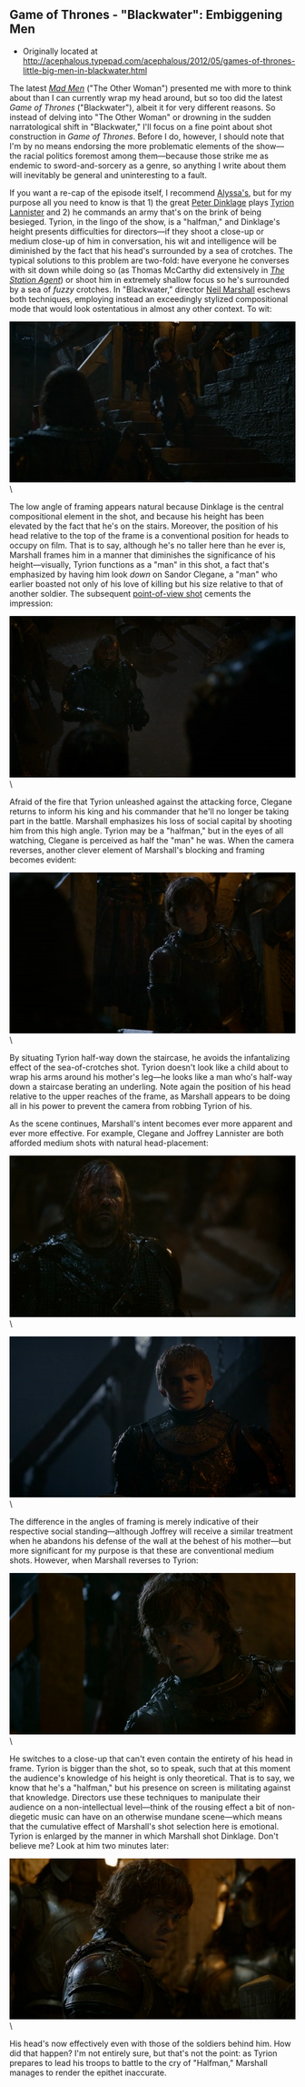 ## Game of Thrones - "Blackwater": Embiggening Men

 * Originally located at http://acephalous.typepad.com/acephalous/2012/05/games-of-thrones-little-big-men-in-blackwater.html

The latest *[Mad Men](http://acephalous.typepad.com/acephalous/2012/03/mad-men-a-little-kiss.html)* ("The Other Woman") presented me with more to think about than I can currently wrap my head around, but so too did the latest *Game of Thrones* ("Blackwater"), albeit it for very different reasons. So instead of delving into "The Other Woman" or drowning in the sudden narratological shift in "Blackwater," I'll focus on a fine point about shot construction in *Game of Thrones*. Before I do, however, I should note that I'm by no means endorsing the more problematic elements of the show—the racial politics foremost among them—because those strike me as endemic to sword-and-sorcery as a genre, so anything I write about them will inevitably be general and uninteresting to a fault.

If you want a re-cap of the episode itself, I recommend [Alyssa's](http://thinkprogress.org/alyssa/2012/05/29/491160/game-of-thrones-open-thread-the-educations-of-sandor-and-sansa/), but for my purpose all you need to know is that 1) the great [Peter Dinklage](http://gameofthrones.wikia.com/wiki/Tyrion_Lannister) plays [Tyrion Lannister](http://en.wikipedia.org/wiki/Major_houses_in_A_Song_of_Ice_and_Fire) and 2) he commands an army that's on the brink of being besieged. Tyrion, in the lingo of the show, is a "halfman," and Dinklage's height presents difficulties for directors—if they shoot a close-up or medium close-up of him in conversation, his wit and intelligence will be diminished by the fact that his head's surrounded by a sea of crotches. The typical solutions to this problem are two-fold: have everyone he converses with sit down while doing so (as Thomas McCarthy did extensively in *[The Station Agent](http://www.amazon.com/Station-Agent-Peter-Dinklage/dp/B0001WTWDI%3FSubscriptionId%3D0G81C5DAZ03ZR9WH9X82%26tag%3Dzemanta-20%26linkCode%3Dxm2%26camp%3D2025%26creative%3D165953%26creativeASIN%3DB0001WTWDI)*) or shoot him in extremely shallow focus so he's surrounded by a sea of *fuzzy* crotches. In "Blackwater," director [Neil Marshall](http://www.imdb.com/name/nm0551076/) eschews both techniques, employing instead an exceedingly stylized compositional mode that would look ostentatious in almost any other context. To wit:

![6a00d8341c2df453ef016766ea05e0970b](images/tv/game-of-thrones/blackwater/6a00d8341c2df453ef016766ea05e0970b.png)\ 

The low angle of framing appears natural because Dinklage is the central compositional element in the shot, and because his height has been elevated by the fact that he's on the stairs. Moreover, the position of his head relative to the top of the frame is a conventional position for heads to occupy on film. That is to say, although he's no taller here than he ever is, Marshall frames him in a manner that diminishes the significance of his height—visually, Tyrion functions as a "man" in this shot, a fact that's emphasized by having him look *down* on Sandor Clegane, a "man" who earlier boasted not only of his love of killing but his size relative to that of another soldier. The subsequent [point-of-view shot](http://acephalous.typepad.com/acephalous/2012/03/mad-men-a-little-kiss.html) cements the impression:

![6a00d8341c2df453ef016305f64578970d](images/tv/game-of-thrones/blackwater/6a00d8341c2df453ef016305f64578970d.png)\ 

Afraid of the fire that Tyrion unleashed against the attacking force, Clegane returns to inform his king and his commander that he'll no longer be taking part in the battle. Marshall emphasizes his loss of social capital by shooting him from this high angle. Tyrion may be a "halfman," but in the eyes of all watching, Clegane is perceived as half the "man" he was. When the camera reverses, another clever element of Marshall's blocking and framing becomes evident:

![6a00d8341c2df453ef016766ea15ef970b](images/tv/game-of-thrones/blackwater/6a00d8341c2df453ef016766ea15ef970b.png)\ 

By situating Tyrion half-way down the staircase, he avoids the infantalizing effect of the sea-of-crotches shot. Tyrion doesn't look like a child about to wrap his arms around his mother's leg—he looks like a man who's half-way down a staircase berating an underling. Note again the position of his head relative to the upper reaches of the frame, as Marshall appears to be doing all in his power to prevent the camera from robbing Tyrion of his.

As the scene continues, Marshall's intent becomes ever more apparent and ever more effective. For example, Clegane and Joffrey Lannister are both afforded medium shots with natural head-placement:

![6a00d8341c2df453ef0168ebeb971c970c](images/tv/game-of-thrones/blackwater/6a00d8341c2df453ef0168ebeb971c970c.png)\ 

![6a00d8341c2df453ef016305f6568e970d](images/tv/game-of-thrones/blackwater/6a00d8341c2df453ef016305f6568e970d.png)\ 

The difference in the angles of framing is merely indicative of their respective social standing—although Joffrey will receive a similar treatment when he abandons his defense of the wall at the behest of his mother—but more significant for my purpose is that these are conventional medium shots. However, when Marshall reverses to Tyrion:

![6a00d8341c2df453ef016766ea2693970b](images/tv/game-of-thrones/blackwater/6a00d8341c2df453ef016766ea2693970b.png)\ 

He switches to a close-up that can't even contain the entirety of his head in frame. Tyrion is bigger than the shot, so to speak, such that at this moment the audience's knowledge of his height is only theoretical. That is to say, we know that he's a "halfman," but his presence on screen is militating against that knowledge. Directors use these techniques to manipulate their audience on a non-intellectual level—think of the rousing effect a bit of non-diegetic music can have on an otherwise mundane scene—which means that the cumulative effect of Marshall's shot selection here is emotional. Tyrion is enlarged by the manner in which Marshall shot Dinklage. Don't believe me? Look at him two minutes later:

![6a00d8341c2df453ef0168ebeba49b970c](images/tv/game-of-thrones/blackwater/6a00d8341c2df453ef0168ebeba49b970c.png)\ 

His head's now effectively even with those of the soldiers behind him. How did that happen? I'm not entirely sure, but that's not the point: as Tyrion prepares to lead his troops to battle to the cry of "Halfman," Marshall manages to render the epithet inaccurate.
